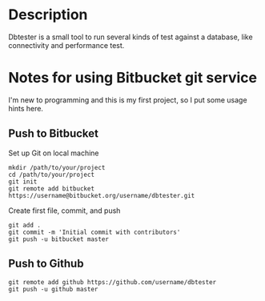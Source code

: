 # Description

Dbtester is a small tool to run several kinds of test against a database, like connectivity and performance test.


# Notes for using Bitbucket git service

I'm new to programming and this is my first project, so I put some usage hints here.

## Push to Bitbucket

Set up Git on local machine 

	mkdir /path/to/your/project
	cd /path/to/your/project
	git init
	git remote add bitbucket https://username@bitbucket.org/username/dbtester.git

Create first file, commit, and push

	git add .
	git commit -m 'Initial commit with contributors'
	git push -u bitbucket master

## Push to Github

	git remote add github https://github.com/username/dbtester
	git push -u github master
